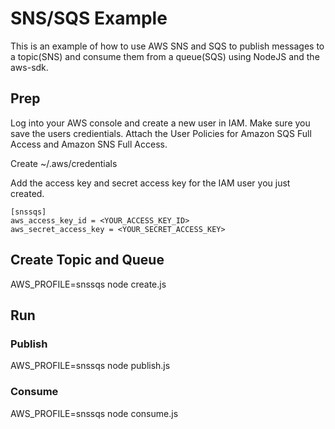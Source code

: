 # SNS/SQS Example

This is an example of how to use AWS SNS and SQS to publish messages to a topic(SNS) and consume them from a queue(SQS) using NodeJS and the aws-sdk.

## Prep
Log into your AWS console and create a new user in IAM. Make sure you save the users credientials. 
Attach the User Policies for Amazon SQS Full Access and Amazon SNS Full Access.  

Create ~/.aws/credentials

Add the access key and secret access key for the IAM user you just created.
```
[snssqs]
aws_access_key_id = <YOUR_ACCESS_KEY_ID>
aws_secret_access_key = <YOUR_SECRET_ACCESS_KEY>
```

## Create Topic and Queue

AWS_PROFILE=snssqs node create.js 

## Run

### Publish
AWS_PROFILE=snssqs node publish.js 

### Consume
AWS_PROFILE=snssqs node consume.js 

